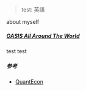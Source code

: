 > test: 英語

about myself

##### [OASIS All Around The World](https://www.youtube.com/watch?v=bdT8ixdxPX4)

test test


##### 参考

- [QuantEcon][1]

[1]: https://python.quantecon.org 
